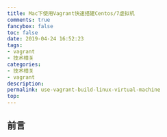 ```yaml
---
title: Mac下使用Vagrant快速搭建Centos/7虚拟机
comments: true
fancybox: false
toc: false
date: 2019-04-24 16:52:23
tags:
- vagrant
- 技术相关
categories:
- 技术相关
- vagrant
description:
permalink: use-vagrant-build-linux-virtual-machine
top:
---
```

<h2 id="intro">前言</h2>

<!--more-->
